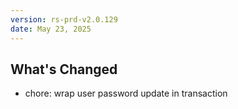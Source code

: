 ```yaml
---
version: rs-prd-v2.0.129
date: May 23, 2025
---
```


## What's Changed
* chore: wrap user password update in transaction